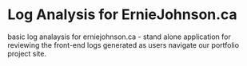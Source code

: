 # Log Analysis for ErnieJohnson.ca

basic log analaysis for erniejohnson.ca - stand alone application for reviewing the front-end logs generated as users navigate our portfolio project site.